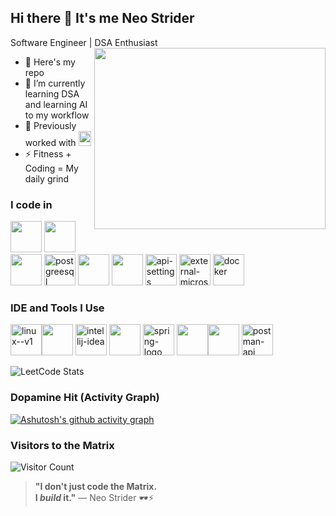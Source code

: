 ## Hi there 👋 It's me Neo Strider 

Software Engineer | DSA Enthusiast
<img align="right" width="370" height="290" src="https://i.pinimg.com/originals/47/f0/34/47f0342cec72b800463bf003eac1257e.gif">
- 🔭 Here's my repo                                                 
- 🌱 I’m currently learning DSA and learning AI to my workflow
- 💼 Previously worked with <img src="https://upload.wikimedia.org/wikipedia/commons/a/a0/Wipro_Primary_Logo_Color_RGB.svg" height="24" width="20">
- ⚡ Fitness + Coding = My daily grind


### I code in
<img height="50" width="50" src="https://img.icons8.com/color/48/000000/html-5.png" /> <img height="50" width="50" src="https://img.icons8.com/color/48/000000/css3.png" /> 
<img height="50" width="50" src="https://img.icons8.com/color/48/000000/javascript.png"/>
<img width="50" height="50" src="https://img.icons8.com/color/48/postgreesql.png" alt="postgreesql"/>
<img height="50" width="50" src="https://img.icons8.com/color/48/000000/java-coffee-cup-logo.png" />
<img height="50" width="50" src="https://img.icons8.com/color/48/000000/spring-logo.png"/>
<img width="50" height="50" src="https://img.icons8.com/nolan/64/api-settings.png" alt="api-settings"/>
<img width="50" height="50" src="https://img.icons8.com/external-soft-fill-juicy-fish/60/external-microservice-microservices-soft-fill-soft-fill-juicy-fish.png" alt="external-microservice-microservices-soft-fill-soft-fill-juicy-fish"/>
<img width="50" height="50" src="https://img.icons8.com/fluency/48/docker.png" alt="docker"/>


### IDE and Tools I Use
<img width="50" height="50" src="https://img.icons8.com/color/48/linux--v1.png" alt="linux--v1"/><img height="50" width="50" src="https://img.icons8.com/color/48/000000/visual-studio-code-2019.png"/> <img width="50" height="50" src="https://img.icons8.com/color/48/intellij-idea.png" alt="intellij-idea"/> <img height="50" width="50" src="https://img.icons8.com/color/50/000000/git.png"/> <img width="50" height="50" src="https://img.icons8.com/office/40/spring-logo.png" alt="spring-logo"/> <img height="50" src="https://img.icons8.com/officel/480/null/java-eclipse.png"/><img height="50" src="https://img.icons8.com/color/480/null/notion--v1.png" /> 
<img width="50" height="50" src="https://img.icons8.com/dusk/64/postman-api.png" alt="postman-api"/>

![LeetCode Stats](https://leetcard.jacoblin.cool/neo124?theme=dark&font=Noto%20Sans%20Mahajani&ext=heatmap)

### Dopamine Hit (Activity Graph)
[![Ashutosh's github activity graph](https://github-readme-activity-graph.vercel.app/graph?username=yerus1&bg_color=000000&color=ffffff&line=04ff00&point=ffffff&area=true&hide_border=true)](https://github.com/ashutosh00710/github-readme-activity-graph)

### Visitors to the Matrix
![Visitor Count](https://profile-counter.glitch.me/yerus1/count.svg)

> **"I don't just code the Matrix.  
> I *build* it."** — Neo Strider 🕶️⚡
